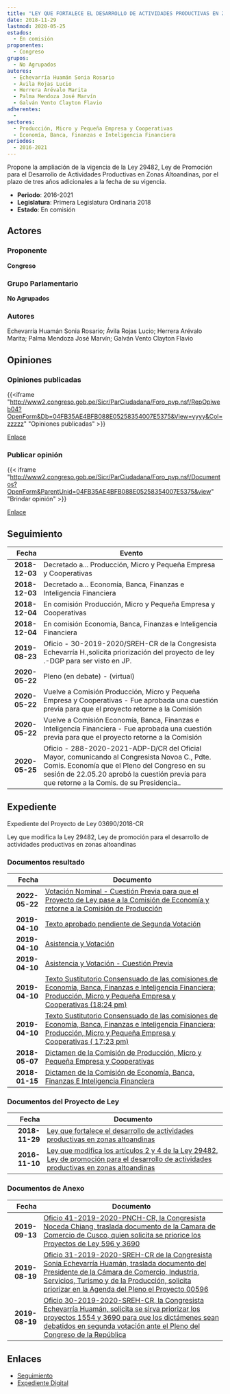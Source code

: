 ```yaml
---
title: "LEY QUE FORTALECE EL DESARROLLO DE ACTIVIDADES PRODUCTIVAS EN ZONAS ALTOANDINAS"
date: 2018-11-29
lastmod: 2020-05-25
estados: 
  - En comisión
proponentes: 
  - Congreso
grupos: 
  - No Agrupados
autores: 
  - Echevarría Huamán Sonia Rosario
  - Ávila Rojas Lucio
  - Herrera Arévalo Marita
  - Palma Mendoza José Marvín
  - Galván Vento Clayton Flavio
adherentes: 
  - 
sectores: 
  - Producción, Micro y Pequeña Empresa y Cooperativas
  - Economía, Banca, Finanzas e Inteligencia Financiera
periodos: 
  - 2016-2021
---
```


Propone la ampliación de la vigencia de la Ley 29482, Ley de Promoción para el Desarrollo de Actividades Productivas en Zonas Altoandinas, por el plazo de tres años adicionales a la fecha de su vigencia.

- **Periodo**: 2016-2021
- **Legislatura**: Primera Legislatura Ordinaria 2018
- **Estado**: En comisión

## Actores

### Proponente

**Congreso**

### Grupo Parlamentario

**No Agrupados**

### Autores

Echevarría Huamán Sonia Rosario; Ávila Rojas Lucio; Herrera Arévalo Marita; Palma Mendoza José Marvín; Galván Vento Clayton Flavio


## Opiniones

### Opiniones publicadas

{{<iframe "http://www2.congreso.gob.pe/Sicr/ParCiudadana/Foro_pvp.nsf/RepOpiweb04?OpenForm&Db=04FB35AE4BFB088E05258354007E5375&View=yyyy&Col=zzzzz" "Opiniones publicadas" >}}

[Enlace](http://www2.congreso.gob.pe/Sicr/ParCiudadana/Foro_pvp.nsf/RepOpiweb04?OpenForm&Db=04FB35AE4BFB088E05258354007E5375&View=yyyy&Col=zzzzz)
### Publicar opinión

{{< iframe "http://www2.congreso.gob.pe/Sicr/ParCiudadana/Foro_pvp.nsf/Documentos?OpenForm&ParentUnid=04FB35AE4BFB088E05258354007E5375&view" "Brindar opinión" >}}

[Enlace](http://www2.congreso.gob.pe/Sicr/ParCiudadana/Foro_pvp.nsf/Documentos?OpenForm&ParentUnid=04FB35AE4BFB088E05258354007E5375&view)

## Seguimiento

| Fecha | Evento |
|------:|--------|
| **2018-12-03** | Decretado a... Producción, Micro y Pequeña Empresa y Cooperativas|
| **2018-12-03** | Decretado a... Economía, Banca, Finanzas e Inteligencia Financiera|
| **2018-12-04** | En comisión Producción, Micro y Pequeña Empresa y Cooperativas|
| **2018-12-04** | En comisión Economía, Banca, Finanzas e Inteligencia Financiera|
| **2019-08-23** | Oficio - 30-2019-2020/SREH-CR de la Congresista Echevarría H.,solicita priorización del proyecto de ley .-DGP para ser visto en JP.|
| **2020-05-22** | Pleno (en debate) - (virtual)|
| **2020-05-22** | Vuelve a Comisión Producción, Micro y Pequeña Empresa y Cooperativas - Fue aprobada una cuestión previa para que el proyecto retorne a la Comisión|
| **2020-05-22** | Vuelve a Comisión Economía, Banca, Finanzas e Inteligencia Financiera - Fue aprobada una cuestión previa para que el proyecto retorne a la Comisión|
| **2020-05-25** | Oficio - 288-2020-2021-ADP-D/CR del Oficial Mayor, comunicando al Congresista Novoa C., Pdte. Comis. Economía que el Pleno del Congreso en su sesión de 22.05.20 aprobó la cuestión previa para que retorne a la Comis. de su Presidencia..|


## Expediente

Expediente del Proyecto de Ley 03690/2018-CR

Ley que modifica la Ley 29482, Ley de promoción para el desarrollo de actividades productivas en zonas altoandinas


### Documentos resultado

| Fecha | Documento |
|------:|--------|
| **2022-05-22** | [Votación Nominal - Cuestión Previa para que el Proyecto de Ley pase a la Comisión de Economía y retorne a la Comisión de Producción](http://www.leyes.congreso.gob.pe/Documentos/2016_2021/Asistencia_y_Votacion/Proyectos_de_Ley/AVCP00596-20200522.pdf) |
| **2019-04-10** | [Texto aprobado pendiente de Segunda Votación](http://www.leyes.congreso.gob.pe/Documentos/2016_2021/Texto_Aprobado_Pendiente_de_Segunda_Votacion/TAPSV00596_20190410.pdf) |
| **2019-04-10** | [Asistencia y Votación](http://www.leyes.congreso.gob.pe/Documentos/2016_2021/Asistencia_y_Votacion/Proyectos_de_Ley/AV0059620190410.pdf) |
| **2019-04-10** | [Asistencia y Votación - Cuestión Previa](http://www.leyes.congreso.gob.pe/Documentos/2016_2021/Asistencia_y_Votacion/Proyectos_de_Ley/AVCP0059620190410.pdf) |
| **2019-04-10** | [Texto Sustitutorio Consensuado de las comisiones de Economía, Banca, Finanzas e Inteligencia Financiera; Producción, Micro y Pequeña Empresa y Cooperativas (18:24 pm)](http://www.leyes.congreso.gob.pe/Documentos/2016_2021/Texto_Sustitutorio/Consensuado/TSC0059620190410.pdf) |
| **2019-04-10** | [Texto Sustitutorio Consensuado de las comisiones de Economía, Banca, Finanzas e Inteligencia Financiera; Producción, Micro y Pequeña Empresa y Cooperativas ( 17:23 pm)](http://www.leyes.congreso.gob.pe/Documentos/2016_2021/Texto_Sustitutorio/Consensuado/TSC0059620190410..pdf) |
| **2018-05-07** | [Dictamen de la Comisión de Producción, Micro y Pequeña Empresa y Cooperativas](http://www.leyes.congreso.gob.pe/Documentos/2016_2021/Dictamenes/Proyectos_de_Ley/00596DC18MAY20180507.pdf) |
| **2018-01-15** | [Dictamen de la Comisión de Economía, Banca, Finanzas E Inteligencia Financiera](http://www.leyes.congreso.gob.pe/Documentos/2016_2021/Dictamenes/Proyectos_de_Ley/00596DC09MAY20180115.pdf) |

### Documentos del Proyecto de Ley

| Fecha | Documento |
|------:|--------|
| **2018-11-29** | [Ley que fortalece el desarrollo de actividades productivas en zonas altoandinas](http://www.leyes.congreso.gob.pe/Documentos/2016_2021/Proyectos_de_Ley_y_de_Resoluciones_Legislativas/PL0369020181129..pdf) |
| **2016-11-10** | [Ley que modifica los artículos 2 y 4 de la Ley 29482, Ley de promoción para el desarrollo de actividades productivas en zonas altoandinas](http://www.leyes.congreso.gob.pe/Documentos/2016_2021/Proyectos_de_Ley_y_de_Resoluciones_Legislativas/PL0059620161110.pdf) |

### Documentos de Anexo

| Fecha | Documento |
|------:|--------|
| **2019-09-13** | [Oficio 41-2019-2020-PNCH-CR, la Congresista Noceda Chiang, traslada documento de la Camara de Comercio de Cusco, quien solicita se priorice los Proyectos de Ley 596 y 3690](http://www.leyes.congreso.gob.pe/Documentos/2016_2021/Oficios/Congresistas/OFICIO-41-2019-2020-PNCH-CR.pdf) |
| **2019-08-19** | [Oficio 31-2019-2020-SREH-CR de la Congresista Sonia Echevarría Huamán, traslada documento del Presidente de la Cámara de Comercio, Industria, Servicios, Turismo y de la Producción, solicita priorizar en la Agenda del Pleno el Proyecto 00596](http://www.leyes.congreso.gob.pe/Documentos/2016_2021/Oficios/Congresistas/OFICIO-31-2019-2020-SREH-CR.pdf) |
| **2019-08-19** | [Oficio 30-2019-2020-SREH-CR, la Congresista Echevarría Huamán, solicita se sirva priorizar los proyectos 1554 y 3690 para que los dictámenes sean debatidos en segunda votación ante el Pleno del Congreso de la República](http://www.leyes.congreso.gob.pe/Documentos/2016_2021/Oficios/Congresistas/OFICIO-30-2019-2020-SREH-CR.pdf) |

## Enlaces 

- [Seguimiento](http://www2.congreso.gob.pehttp://www2.congreso.gob.pe/Sicr/TraDocEstProc/CLProLey2016.nsf/f7fff46988ca05b1052578e100829cc7/6d05110343686c920525835400811a87?OpenDocument)
- [Expediente Digital](http://www2.congreso.gob.pehttp://www2.congreso.gob.pe/Sicr/TraDocEstProc/CLProLey2016.nsf/f7fff46988ca05b1052578e100829cc7/6d05110343686c920525835400811a87?OpenDocument&Click=05257FB7005EB655.eb71d0cf91d8294e05256cdf006b5706/$Body/0.1C6C)
